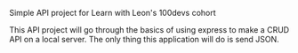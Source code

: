 Simple API project for Learn with Leon's 100devs cohort

This API project will go through the basics of using express to make a CRUD API on a local server. The only thing this application will do is send JSON.